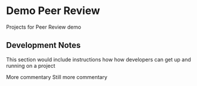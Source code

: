 # Demo Peer Review	
Projects for Peer Review demo

## Development Notes

This section would include instructions how how developers can get up and running on a project

More commentary
Still more commentary
